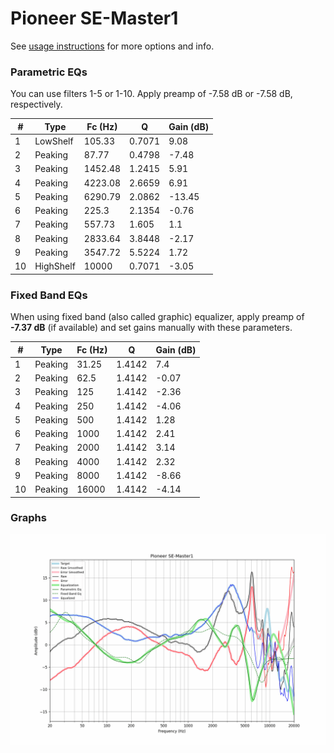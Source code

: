# Pioneer SE-Master1
See [usage instructions](https://github.com/jaakkopasanen/AutoEq#usage) for more options and info.

### Parametric EQs
You can use filters 1-5 or 1-10. Apply preamp of -7.58 dB or -7.58 dB, respectively.

|   # | Type      |   Fc (Hz) |      Q |   Gain (dB) |
|-----|-----------|-----------|--------|-------------|
|   1 | LowShelf  |    105.33 | 0.7071 |        9.08 |
|   2 | Peaking   |     87.77 | 0.4798 |       -7.48 |
|   3 | Peaking   |   1452.48 | 1.2415 |        5.91 |
|   4 | Peaking   |   4223.08 | 2.6659 |        6.91 |
|   5 | Peaking   |   6290.79 | 2.0862 |      -13.45 |
|   6 | Peaking   |    225.3  | 2.1354 |       -0.76 |
|   7 | Peaking   |    557.73 | 1.605  |        1.1  |
|   8 | Peaking   |   2833.64 | 3.8448 |       -2.17 |
|   9 | Peaking   |   3547.72 | 5.5224 |        1.72 |
|  10 | HighShelf |  10000    | 0.7071 |       -3.05 |

### Fixed Band EQs
When using fixed band (also called graphic) equalizer, apply preamp of **-7.37 dB** (if available) and set gains manually with these parameters.

|   # | Type    |   Fc (Hz) |      Q |   Gain (dB) |
|-----|---------|-----------|--------|-------------|
|   1 | Peaking |     31.25 | 1.4142 |        7.4  |
|   2 | Peaking |     62.5  | 1.4142 |       -0.07 |
|   3 | Peaking |    125    | 1.4142 |       -2.36 |
|   4 | Peaking |    250    | 1.4142 |       -4.06 |
|   5 | Peaking |    500    | 1.4142 |        1.28 |
|   6 | Peaking |   1000    | 1.4142 |        2.41 |
|   7 | Peaking |   2000    | 1.4142 |        3.14 |
|   8 | Peaking |   4000    | 1.4142 |        2.32 |
|   9 | Peaking |   8000    | 1.4142 |       -8.66 |
|  10 | Peaking |  16000    | 1.4142 |       -4.14 |

### Graphs
![](./Pioneer%20SE-Master1.png)
